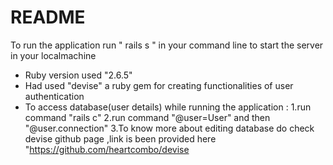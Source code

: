 # README


To run the application run " rails s " in your command line to start the server in your localmachine
* Ruby version used "2.6.5"
* Had used "devise" a ruby gem for creating functionalities of user authentication
* To access database(user details) while running the application :
  1.run command "rails c"
  2.run command "@user=User" and then "@user.connection"
  3.To know more about editing database do check devise github page ,link is been provided here "https://github.com/heartcombo/devise


